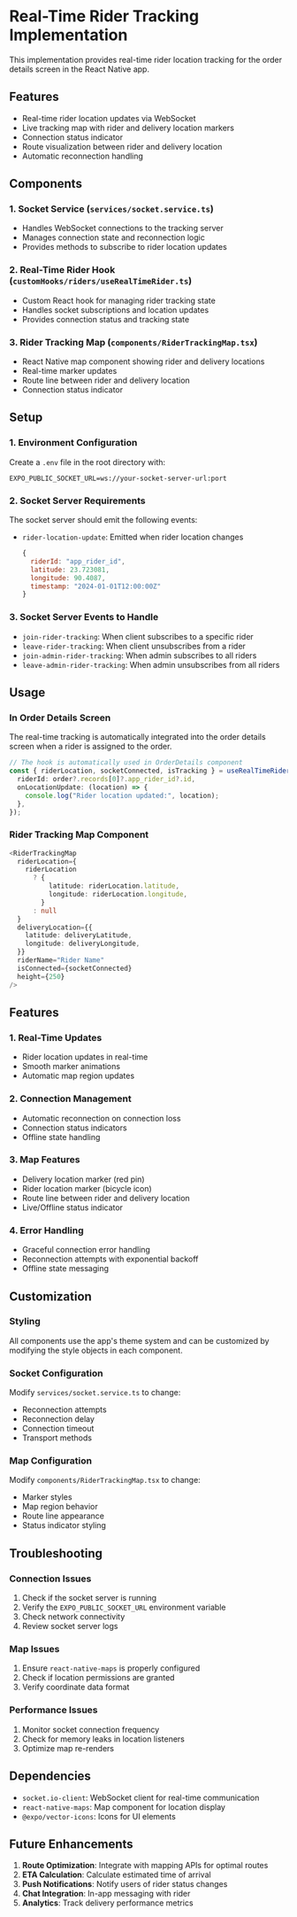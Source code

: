 # Real-Time Rider Tracking Implementation

This implementation provides real-time rider location tracking for the order details screen in the React Native app.

## Features

- Real-time rider location updates via WebSocket
- Live tracking map with rider and delivery location markers
- Connection status indicator
- Route visualization between rider and delivery location
- Automatic reconnection handling

## Components

### 1. Socket Service (`services/socket.service.ts`)

- Handles WebSocket connections to the tracking server
- Manages connection state and reconnection logic
- Provides methods to subscribe to rider location updates

### 2. Real-Time Rider Hook (`customHooks/riders/useRealTimeRider.ts`)

- Custom React hook for managing rider tracking state
- Handles socket subscriptions and location updates
- Provides connection status and tracking state

### 3. Rider Tracking Map (`components/RiderTrackingMap.tsx`)

- React Native map component showing rider and delivery locations
- Real-time marker updates
- Route line between rider and delivery location
- Connection status indicator

## Setup

### 1. Environment Configuration

Create a `.env` file in the root directory with:

```env
EXPO_PUBLIC_SOCKET_URL=ws://your-socket-server-url:port
```

### 2. Socket Server Requirements

The socket server should emit the following events:

- `rider-location-update`: Emitted when rider location changes
  ```javascript
  {
    riderId: "app_rider_id",
    latitude: 23.723081,
    longitude: 90.4087,
    timestamp: "2024-01-01T12:00:00Z"
  }
  ```

### 3. Socket Server Events to Handle

- `join-rider-tracking`: When client subscribes to a specific rider
- `leave-rider-tracking`: When client unsubscribes from a rider
- `join-admin-rider-tracking`: When admin subscribes to all riders
- `leave-admin-rider-tracking`: When admin unsubscribes from all riders

## Usage

### In Order Details Screen

The real-time tracking is automatically integrated into the order details screen when a rider is assigned to the order.

```typescript
// The hook is automatically used in OrderDetails component
const { riderLocation, socketConnected, isTracking } = useRealTimeRider({
  riderId: order?.records[0]?.app_rider_id?.id,
  onLocationUpdate: (location) => {
    console.log("Rider location updated:", location);
  },
});
```

### Rider Tracking Map Component

```typescript
<RiderTrackingMap
  riderLocation={
    riderLocation
      ? {
          latitude: riderLocation.latitude,
          longitude: riderLocation.longitude,
        }
      : null
  }
  deliveryLocation={{
    latitude: deliveryLatitude,
    longitude: deliveryLongitude,
  }}
  riderName="Rider Name"
  isConnected={socketConnected}
  height={250}
/>
```

## Features

### 1. Real-Time Updates

- Rider location updates in real-time
- Smooth marker animations
- Automatic map region updates

### 2. Connection Management

- Automatic reconnection on connection loss
- Connection status indicators
- Offline state handling

### 3. Map Features

- Delivery location marker (red pin)
- Rider location marker (bicycle icon)
- Route line between rider and delivery location
- Live/Offline status indicator

### 4. Error Handling

- Graceful connection error handling
- Reconnection attempts with exponential backoff
- Offline state messaging

## Customization

### Styling

All components use the app's theme system and can be customized by modifying the style objects in each component.

### Socket Configuration

Modify `services/socket.service.ts` to change:

- Reconnection attempts
- Reconnection delay
- Connection timeout
- Transport methods

### Map Configuration

Modify `components/RiderTrackingMap.tsx` to change:

- Marker styles
- Map region behavior
- Route line appearance
- Status indicator styling

## Troubleshooting

### Connection Issues

1. Check if the socket server is running
2. Verify the `EXPO_PUBLIC_SOCKET_URL` environment variable
3. Check network connectivity
4. Review socket server logs

### Map Issues

1. Ensure `react-native-maps` is properly configured
2. Check if location permissions are granted
3. Verify coordinate data format

### Performance Issues

1. Monitor socket connection frequency
2. Check for memory leaks in location listeners
3. Optimize map re-renders

## Dependencies

- `socket.io-client`: WebSocket client for real-time communication
- `react-native-maps`: Map component for location display
- `@expo/vector-icons`: Icons for UI elements

## Future Enhancements

1. **Route Optimization**: Integrate with mapping APIs for optimal routes
2. **ETA Calculation**: Calculate estimated time of arrival
3. **Push Notifications**: Notify users of rider status changes
4. **Chat Integration**: In-app messaging with rider
5. **Analytics**: Track delivery performance metrics
